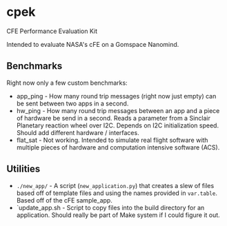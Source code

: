 # cpek
CFE Performance Evaluation Kit

Intended to evaluate NASA's cFE on a Gomspace Nanomind.

## Benchmarks

Right now only a few custom benchmarks:
* app_ping - How many round trip messages (right now just empty) can be sent between two apps in a second.
* hw_ping - How many round trip messages between an app and a piece of hardware be send in a second. Reads a parameter from a Sinclair Planetary reaction wheel over I2C. Depends on I2C initialization speed. Should add different hardware / interfaces.
* flat_sat - Not working. Intended to simulate real flight software with multiple pieces of hardware and computation intensive software (ACS).

## Utilities
* `./new_app/` - A script (`new_application.py`) that creates a slew of files based off of template files and using the names provided in `var.table`. Based off of the cFE sample_app.
* `update_app.sh - Script to copy files into the build directory for an application. Should really be part of Make system if I could figure it out.
